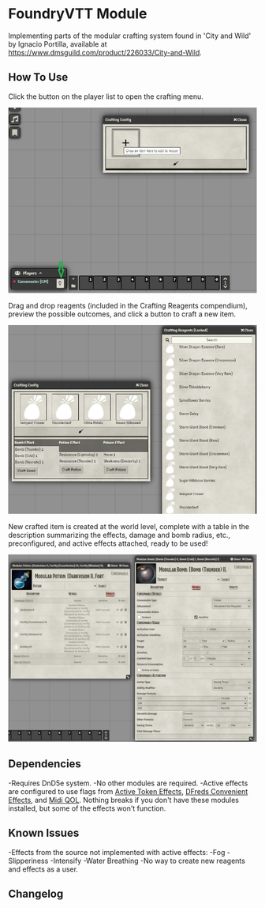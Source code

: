 # FoundryVTT Module

Implementing parts of the modular crafting system found in 'City and Wild' by Ignacio Portilla, available at https://www.dmsguild.com/product/226033/City-and-Wild.

## How To Use

Click the button on the player list to open the crafting menu.

![Opening the crafting menu.](/docs/startup.jpg)

Drag and drop reagents (included in the Crafting Reagents compendium), preview the possible outcomes, and click a button to craft a new item.

![Drag and drop reagents.](/docs/draganddrop.jpg)

New crafted item is created at the world level, complete with a table in the description summarizing the effects, damage and bomb radius, etc., preconfigured, and active effects attached, ready to be used!

![Sample items.](/docs/sampleitems.jpg)

## Dependencies
-Requires DnD5e system.
-No other modules are required.
-Active effects are configured to use flags from [Active Token Effects](https://github.com/kandashi/Active-Token-Lighting), [DFreds Convenient Effects](https://github.com/DFreds/dfreds-convenient-effects), and [Midi QOL](https://gitlab.com/tposney/midi-qol). Nothing breaks if you don't have these modules installed, but some of the effects won't function.

## Known Issues
-Effects from the source not implemented with active effects:
    -Fog
    -Slipperiness
    -Intensify
    -Water Breathing
-No way to create new reagents and effects as a user.

## Changelog
